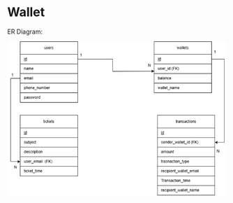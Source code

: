 # Wallet

ER Diagram:

![Wallet ER Diagram](https://github.com/MajdBsat/Wallet/blob/main/Wallet%20ER%20Diagram.drawio.png?raw=true)
